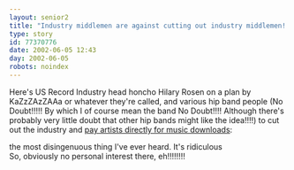 ```yaml
---
layout: senior2
title: "Industry middlemen are against cutting out industry middlemen!!!!!!"
type: story
id: 77370776
date: 2002-06-05 12:43
day: 2002-06-05
robots: noindex
---
```


Here's US Record Industry head honcho Hilary Rosen on a plan by KaZzZAzZAAa  or whatever they're called, and various hip band people (No Doubt!!!!! By which I of course mean the band No Doubt!!!! Although there's probably very little doubt that other hip bands might like the idea!!!!) to cut out the industry and <a href="http://www.usatoday.com/life/cyber/tech/2002/05/14/music-kazaa.htm" title="'copyright compulsory license'?!?! Wot, like driving a Napster automobile or something?!??!?!">pay artists directly for music downloads</a>:<div class="quote">the most disingenuous thing I've ever heard. It's ridiculous</div>So, obviously no personal interest there, eh!!!!!!!!
<div style="clear: both;"></div>

